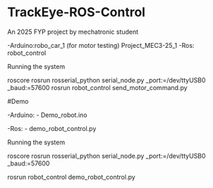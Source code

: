 # TrackEye-ROS-Control
An 2025 FYP project by mechatronic student


-Arduino:robo_car_1 (for motor testing)
	Project_MEC3-25_1
-Ros: robot_control

Running the system

roscore
rosrun rosserial_python serial_node.py _port:=/dev/ttyUSB0 _baud:=57600
rosrun robot_control send_motor_command.py



#Demo

-Arduino: - Demo_robot.ino
	
	
	
-Ros: - demo_robot_control.py

Running the system

roscore
rosrun rosserial_python serial_node.py _port:=/dev/ttyUSB0 _baud:=57600

rosrun robot_control demo_robot_control.py
